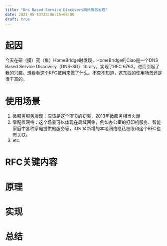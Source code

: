 ```yaml
---
title: "Dns Based Service Discovery网络服务发现"
date: 2021-05-13T23:06:15+08:00
draft: true
---
```


# 起因

今天在研（摸）究（鱼）HomeBridge时发现，HomeBridge的Ciao是一个DNS Based Service Discovery（DNS-SD）library，实现了RFC 6763。进而引起了我的兴趣，想看看这个RFC被用来做了什么。不查不知道，这东西的使用场景还是很丰富的。

# 使用场景
1. 微服务服务发现：应该是这个RFC的初衷，2013年微服务相当火爆
2. 零配置网络：这个场景可以体现在局域网络，例如办公室的打印机服务、智能家庭中各种家电提供的服务等，iOS 14新增的本地网络隐私权限和这个RFC也有关联。
3. etc.

# RFC关键内容

# 原理

# 实现

# 总结

